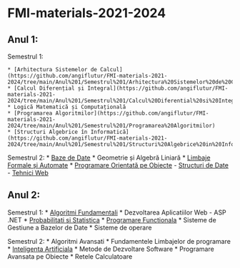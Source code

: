 # FMI-materials-2021-2024

## Anul 1:
Semestrul 1: 

	* [Arhitectura Sistemelor de Calcul](https://github.com/angiflutur/FMI-materials-2021-2024/tree/main/Anul%201/Semestrul%201/Arhitectura%20Sistemelor%20de%20Calcul)
	* [Calcul Diferențial și Integral](https://github.com/angiflutur/FMI-materials-2021-2024/tree/main/Anul%201/Semestrul%201/Calcul%20Diferential%20si%20Integral)
	* Logică Matematică și Computațională
	* [Programarea Algoritmilor](https://github.com/angiflutur/FMI-materials-2021-2024/tree/main/Anul%201/Semestrul%201/Programarea%20Algoritmilor)
	* [Structuri Algebrice în Informatică](https://github.com/angiflutur/FMI-materials-2021-2024/tree/main/Anul%201/Semestrul%201/Structuri%20Algebrice%20in%20Informatica)	
	
Semestrul 2: 
	* [Baze de Date](https://github.com/angiflutur/FMI-materials-2021-2024/tree/main/Anul%201/Semestrul%202/Baze%20de%20Date)
	* Geometrie și Algebră Liniară
	* [Limbaje Formale și Automate](https://github.com/angiflutur/FMI-materials-2021-2024/tree/main/Anul%201/Semestrul%202/Limbaje%20Formale%20si%20Automate)
	* [Programare Orientată pe Obiecte](https://github.com/angiflutur/FMI-materials-2021-2024/tree/main/Anul%201/Semestrul%202/Programare%20Orientata%20pe%20Obiecte)
	- [Structuri de Date](https://github.com/angiflutur/FMI-materials-2021-2024/tree/main/Anul%201/Semestrul%202/Structuri%20de%20Date)
	- [Tehnici Web](https://github.com/angiflutur/FMI-materials-2021-2024/tree/main/Anul%201/Semestrul%202/Tehnici%20Web)
	
## Anul 2:
Semestrul 1:
	* [Algoritmi Fundamentali](https://github.com/angiflutur/FMI-materials-2021-2024/tree/main/Anul%202/Semestrul%201/Algoritmi%20Fundamentali)
	* Dezvoltarea Aplicatiilor Web - ASP .NET
	* [Probabilitati si Statistica](https://github.com/angiflutur/FMI-materials-2021-2024/tree/main/Anul%202/Semestrul%201/Probabilitati%20si%20Statistica)
	* [Programare Functionala](https://github.com/angiflutur/FMI-materials-2021-2024/tree/main/Anul%202/Semestrul%201/Programare%20Functionala)
	* Sisteme de Gestiune a Bazelor de Date
	* Sisteme de operare
	
Semestrul 2:
	* Algoritmi Avansati
	* Fundamentele Limbajelor de programare
	* [Inteligenta Artificiala](https://github.com/angiflutur/FMI-materials-2021-2024/tree/main/Anul%202/Semestrul%202/Inteligenta%20Artificiala)
	* Metode de Dezvoltare Software
	* Programare Avansata pe Obiecte
	* Retele Calculatoare
	
	
	
	
	
	
	
